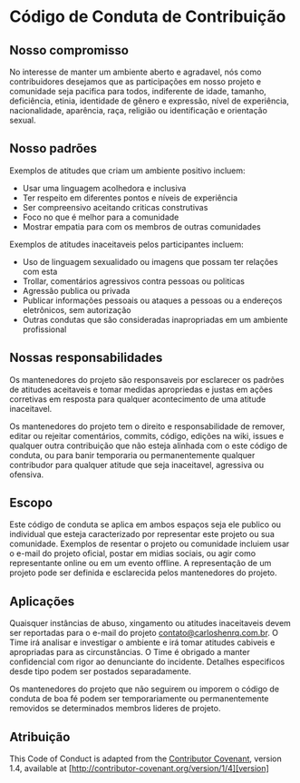 # Código de Conduta de Contribuição

## Nosso compromisso

No interesse de manter um ambiente aberto e agradavel, nós como contribuidores desejamos que as participações em nosso projeto e comunidade seja pacifica para todos, indiferente de idade, tamanho, deficiência, etinia, identidade de gênero e expressão, nível de experiência, nacionalidade, aparência, raça, religião ou identificação e orientação sexual. 

## Nosso padrões

Exemplos de atitudes que criam um ambiente positivo incluem:

* Usar uma linguagem acolhedora e inclusiva
* Ter respeito em diferentes pontos e níveis de experiência
* Ser compreensivo aceitando criticas construtivas
* Foco no que é melhor para a comunidade
* Mostrar empatia para com os membros de outras comunidades

Exemplos de atitudes inaceitaveis pelos participantes incluem:

* Uso de linguagem sexualidado ou imagens que possam ter relações com esta
* Trollar, comentários agressivos contra pessoas ou politicas
* Agressão publica ou privada
* Publicar informações pessoais ou ataques a pessoas ou a endereços eletrônicos, sem autorização
* Outras condutas que são consideradas inapropriadas em um ambiente profissional

## Nossas responsabilidades

Os mantenedores do projeto são responsaveis por esclarecer os padrões de atitudes aceitaveis e tomar medidas apropriedas e justas em ações corretivas em resposta para qualquer acontecimento de uma atitude inaceitavel.

Os mantenedores do projeto tem o direito e responsabilidade de remover, editar ou rejeitar comentários, commits, código, edições na wiki, issues e qualquer outra contribuição que não esteja alinhada com o este código de conduta, ou para banir temporaria ou permanentemente qualquer contribudor para qualquer atitude que seja inaceitavel, agressiva ou ofensiva.

## Escopo

Este código de conduta se aplica em ambos espaços seja ele publico ou individual que esteja caracterizado por representar este projeto ou sua comunidade. Exemplos de resentar o projeto ou comunidade incluiem usar o e-mail do projeto oficial, postar em midias sociais, ou agir como representante online ou em um evento offline. A representação de um projeto pode ser definida e esclarecida pelos mantenedores do projeto.

## Aplicações

Quaisquer instâncias de abuso, xingamento ou atitudes inaceitaveis devem ser reportadas para o e-mail do projeto contato@carloshenrq.com.br. O Time irá analisar e investigar o ambiente e irá tomar atitudes cabiveis e apropriadas para as circunstâncias. O Time é obrigado a manter confidencial com rigor ao denunciante do incidente. Detalhes especificos desde tipo podem ser postados separadamente.

Os mantenedores do projeto que não seguirem ou imporem o código de conduta de boa fé podem ser temporariamente ou permanentemente removidos se determinados membros lideres de projeto.

## Atribuição

This Code of Conduct is adapted from the [Contributor Covenant][homepage], version 1.4, available at [http://contributor-covenant.org/version/1/4][version]

[homepage]: http://contributor-covenant.org
[version]: http://contributor-covenant.org/version/1/4/
